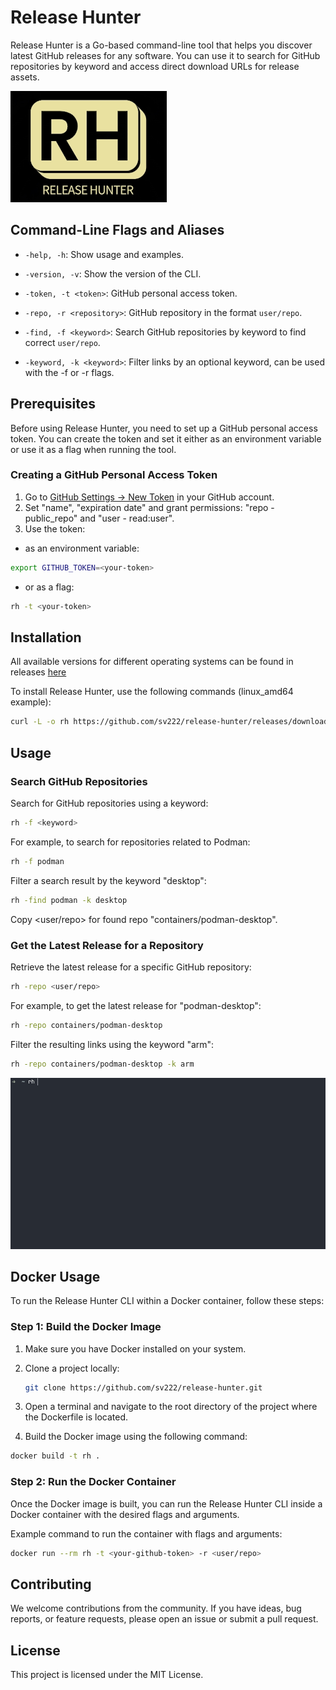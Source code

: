 # Release Hunter

Release Hunter is a Go-based command-line tool that helps you discover latest GitHub releases for any software. You can use it to search for GitHub repositories by keyword and access direct download URLs for release assets.

![Release Hunter LOGO](/extras/rh_logo.png)

## Command-Line Flags and Aliases

- `-help, -h`: Show usage and examples.

- `-version, -v`: Show the version of the CLI.

- `-token, -t <token>`: GitHub personal access token.

- `-repo, -r <repository>`: GitHub repository in the format `user/repo`.

- `-find, -f <keyword>`: Search GitHub repositories by keyword to find correct `user/repo`.

- `-keyword, -k <keyword>`: Filter links by an optional keyword, can be used with the -f or -r flags.

## Prerequisites

Before using Release Hunter, you need to set up a GitHub personal access token. You can create the token and set it either as an environment variable or use it as a flag when running the tool.

### Creating a GitHub Personal Access Token

1. Go to [GitHub Settings → New Token](https://github.com/settings/tokens/new) in your GitHub account.
2. Set "name", "expiration date" and grant permissions: "repo - public_repo" and "user - read:user".
3. Use the token:
- as an environment variable:
```sh
export GITHUB_TOKEN=<your-token>
```
- or as a flag:
```sh
rh -t <your-token>
```

## Installation

All available versions for different operating systems can be found in releases [here](https://github.com/sv222/release-hunter/releases)

To install Release Hunter, use the following commands (linux_amd64 example):

```sh
curl -L -o rh https://github.com/sv222/release-hunter/releases/download/v0.1.0/release_hunter_0.1.0_linux_amd64 && chmod +x rh && sudo mv rh /usr/local/bin/rh
```

## Usage

### Search GitHub Repositories

Search for GitHub repositories using a keyword:

```sh
rh -f <keyword>
```

For example, to search for repositories related to Podman:

```sh
rh -f podman
```

Filter a search result by the keyword "desktop":

```sh
rh -find podman -k desktop
```
Copy <user/repo> for found repo "containers/podman-desktop".

### Get the Latest Release for a Repository

Retrieve the latest release for a specific GitHub repository:

```sh
rh -repo <user/repo>
```

For example, to get the latest release for "podman-desktop":

```sh
rh -repo containers/podman-desktop
```

Filter the resulting links using the keyword "arm":

```sh
rh -repo containers/podman-desktop -k arm
```
![How to use GIF](/extras/rh_usage.gif)

## Docker Usage

To run the Release Hunter CLI within a Docker container, follow these steps:

### Step 1: Build the Docker Image

1. Make sure you have Docker installed on your system.

2. Clone a project locally:

    ```sh
    git clone https://github.com/sv222/release-hunter.git
    ```

3. Open a terminal and navigate to the root directory of the project where the Dockerfile is located.

4. Build the Docker image using the following command:

```sh
docker build -t rh .
```

### Step 2: Run the Docker Container

Once the Docker image is built, you can run the Release Hunter CLI inside a Docker container with the desired flags and arguments.

Example command to run the container with flags and arguments:

```sh
docker run --rm rh -t <your-github-token> -r <user/repo>
```

## Contributing

We welcome contributions from the community. If you have ideas, bug reports, or feature requests, please open an issue or submit a pull request.

## License

This project is licensed under the MIT License.
